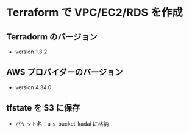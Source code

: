 # Terraform で VPC/EC2/RDS を作成

## Terradorm のバージョン

- version 1.3.2

## AWS プロバイダーのバージョン

- version 4.34.0

## tfstate を S3 に保存

- バケット名：a-s-bucket-kadai に格納
